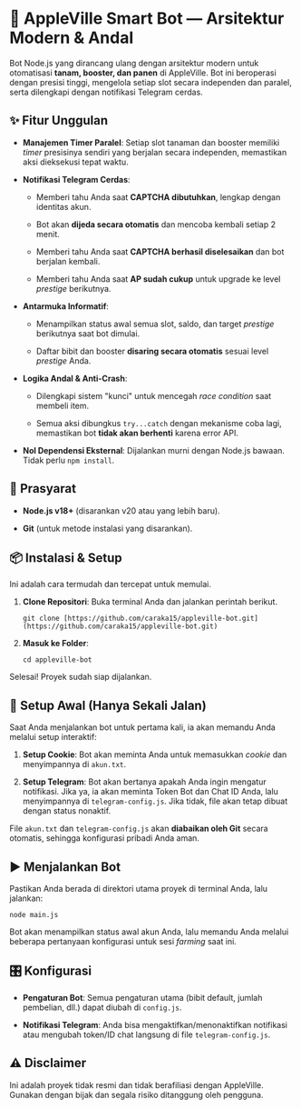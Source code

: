 # 🤖 AppleVille Smart Bot — Arsitektur Modern & Andal

Bot Node.js yang dirancang ulang dengan arsitektur modern untuk otomatisasi **tanam, booster, dan panen** di AppleVille. Bot ini beroperasi dengan presisi tinggi, mengelola setiap slot secara independen dan paralel, serta dilengkapi dengan notifikasi Telegram cerdas.

## ✨ Fitur Unggulan

- **Manajemen Timer Paralel**: Setiap slot tanaman dan booster memiliki _timer_ presisinya sendiri yang berjalan secara independen, memastikan aksi dieksekusi tepat waktu.

- **Notifikasi Telegram Cerdas**:

  - Memberi tahu Anda saat **CAPTCHA dibutuhkan**, lengkap dengan identitas akun.

  - Bot akan **dijeda secara otomatis** dan mencoba kembali setiap 2 menit.

  - Memberi tahu Anda saat **CAPTCHA berhasil diselesaikan** dan bot berjalan kembali.

  - Memberi tahu Anda saat **AP sudah cukup** untuk upgrade ke level _prestige_ berikutnya.

- **Antarmuka Informatif**:

  - Menampilkan status awal semua slot, saldo, dan target _prestige_ berikutnya saat bot dimulai.

  - Daftar bibit dan booster **disaring secara otomatis** sesuai level _prestige_ Anda.

- **Logika Andal & Anti-Crash**:

  - Dilengkapi sistem "kunci" untuk mencegah _race condition_ saat membeli item.

  - Semua aksi dibungkus `try...catch` dengan mekanisme coba lagi, memastikan bot **tidak akan berhenti** karena error API.

- **Nol Dependensi Eksternal**: Dijalankan murni dengan Node.js bawaan. Tidak perlu `npm install`.

## 🔧 Prasyarat

- **Node.js v18+** (disarankan v20 atau yang lebih baru).

- **Git** (untuk metode instalasi yang disarankan).

## 📦 Instalasi & Setup

Ini adalah cara termudah dan tercepat untuk memulai.

1. **Clone Repositori**: Buka terminal Anda dan jalankan perintah berikut.

   ```
   git clone [https://github.com/caraka15/appleville-bot.git](https://github.com/caraka15/appleville-bot.git)
   ```

2. **Masuk ke Folder**:

   ```
   cd appleville-bot
   ```

Selesai! Proyek sudah siap dijalankan.

## 🔑 Setup Awal (Hanya Sekali Jalan)

Saat Anda menjalankan bot untuk pertama kali, ia akan memandu Anda melalui setup interaktif:

1. **Setup Cookie**: Bot akan meminta Anda untuk memasukkan _cookie_ dan menyimpannya di `akun.txt`.

2. **Setup Telegram**: Bot akan bertanya apakah Anda ingin mengatur notifikasi. Jika ya, ia akan meminta Token Bot dan Chat ID Anda, lalu menyimpannya di `telegram-config.js`. Jika tidak, file akan tetap dibuat dengan status nonaktif.

File `akun.txt` dan `telegram-config.js` akan **diabaikan oleh Git** secara otomatis, sehingga konfigurasi pribadi Anda aman.

## ▶️ Menjalankan Bot

Pastikan Anda berada di direktori utama proyek di terminal Anda, lalu jalankan:

```
node main.js
```

Bot akan menampilkan status awal akun Anda, lalu memandu Anda melalui beberapa pertanyaan konfigurasi untuk sesi _farming_ saat ini.

## 🎛️ Konfigurasi

- **Pengaturan Bot**: Semua pengaturan utama (bibit default, jumlah pembelian, dll.) dapat diubah di `config.js`.

- **Notifikasi Telegram**: Anda bisa mengaktifkan/menonaktifkan notifikasi atau mengubah token/ID chat langsung di file `telegram-config.js`.

## ⚠️ Disclaimer

Ini adalah proyek tidak resmi dan tidak berafiliasi dengan AppleVille. Gunakan dengan bijak dan segala risiko ditanggung oleh pengguna.
